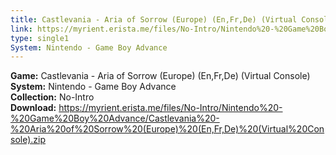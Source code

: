 ```yaml
---
title: Castlevania - Aria of Sorrow (Europe) (En,Fr,De) (Virtual Console)
link: https://myrient.erista.me/files/No-Intro/Nintendo%20-%20Game%20Boy%20Advance/Castlevania%20-%20Aria%20of%20Sorrow%20(Europe)%20(En,Fr,De)%20(Virtual%20Console).zip
type: single1
System: Nintendo - Game Boy Advance
---
```

<b>Game:</b> Castlevania - Aria of Sorrow (Europe) (En,Fr,De) (Virtual Console)<br>
<b>System:</b> Nintendo - Game Boy Advance<br>
<b>Collection:</b> No-Intro<br>
<b>Download:</b> https://myrient.erista.me/files/No-Intro/Nintendo%20-%20Game%20Boy%20Advance/Castlevania%20-%20Aria%20of%20Sorrow%20(Europe)%20(En,Fr,De)%20(Virtual%20Console).zip